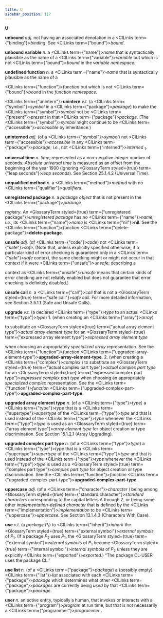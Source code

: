 ```yaml
---
title: U
sidebar_position: 117
---
```


**U** 



**unbound** *adj.* not having an associated denotation in a <ClLinks  term={"binding"}><i>binding</i></ClLinks>. See <ClLinks  term={"bound"}><i>bound</i></ClLinks>. 







 



 



**unbound variable** *n.* a <ClLinks  term={"name"}><i>name</i></ClLinks> that is syntactically plausible as the name of a <ClLinks  term={"variable"}><i>variable</i></ClLinks> but which is not <ClLinks  term={"bound"}><i>bound</i></ClLinks> in the *variable namespace*. 



**undefined function** *n.* a <ClLinks  term={"name"}><i>name</i></ClLinks> that is syntactically plausible as the name of a 



<ClLinks  term={"function"}><i>function</i></ClLinks> but which is not <ClLinks  term={"bound"}><i>bound</i></ClLinks> in the *function namespace*. 



<ClLinks  term={"unintern"}><b>unintern</b></ClLinks> *v.t.* (a <ClLinks  term={"symbol"}><i>symbol</i></ClLinks> in a <ClLinks  term={"package"}><i>package</i></ClLinks>) to make the <ClLinks  term={"symbol"}><i>symbol</i></ClLinks> not be <ClLinks  term={"present"}><i>present</i></ClLinks> in that <ClLinks  term={"package"}><i>package</i></ClLinks>. (The <ClLinks  term={"symbol"}><i>symbol</i></ClLinks> might continue to be <ClLinks  term={"accessible"}><i>accessible</i></ClLinks> by inheritance.) 



**uninterned** *adj.* (of a <ClLinks  term={"symbol"}><i>symbol</i></ClLinks>) not <ClLinks  term={"accessible"}><i>accessible</i></ClLinks> in any <ClLinks  term={"package"}><i>package</i></ClLinks>; *i.e.*, not <ClLinks  term={"interned"}><i>interned</i></ClLinks> <sub>1</sub>. 



**universal time** *n. time*, represented as a non-negative *integer* number of seconds. *Absolute universal time* is measured as an offset from the beginning of the year 1900 (ignoring <GlossaryTerm styled={true} term={"leap seconds"}><i>leap seconds</i></GlossaryTerm>). See Section 25.1.4.2 (Universal Time). 



**unqualified method** *n.* a <ClLinks  term={"method"}><i>method</i></ClLinks> with no <ClLinks  term={"qualifier"}><i>qualifiers</i></ClLinks>. 



**unregistered package** *n.* a *package object* that is not present in the <ClLinks  term={"package"}><i>package</i></ClLinks> 



*registry*. An <GlossaryTerm styled={true} term={"unregistered package"}><i>unregistered package</i></GlossaryTerm> has no <ClLinks  term={"name"}><i>name</i></ClLinks>; *i.e.*, its <ClLinks  term={"name"}><i>name</i></ClLinks> is <ClLinks  term={"nil"}><b>nil</b></ClLinks>. See the <ClLinks  term={"function"}><i>function</i></ClLinks> <ClLinks  term={"delete-package"}><b>delete-package</b></ClLinks>. 



**unsafe** *adj.* (of <ClLinks  term={"code"}><i>code</i></ClLinks>) not <ClLinks  term={"safe"}><i>safe</i></ClLinks>. (Note that, unless explicitly specified otherwise, if a particular kind of error checking is guaranteed only in a <ClLinks  term={"safe"}><i>safe</i></ClLinks> context, the same checking might or might not occur in that context if it were <ClLinks  term={"unsafe"}><i>unsafe</i></ClLinks>; describing a 



context as <ClLinks  term={"unsafe"}><i>unsafe</i></ClLinks> means that certain kinds of error checking are not reliably enabled but does not guarantee that error checking is definitely disabled.) 



**unsafe call** *n.* a <ClLinks  term={"call"}><i>call</i></ClLinks> that is not a <GlossaryTerm styled={true} term={"safe call"}><i>safe call</i></GlossaryTerm>. For more detailed information, see Section 3.5.1.1 (Safe and Unsafe Calls). 



**upgrade** *v.t.* (a declared <ClLinks  term={"type"}><i>type</i></ClLinks> to an actual <ClLinks  term={"type"}><i>type</i></ClLinks>) 1. (when creating an <ClLinks  term={"array"}><i>array</i></ClLinks>) 



to substitute an <GlossaryTerm styled={true} term={"actual array element type"}><i>actual array element type</i></GlossaryTerm> for an <GlossaryTerm styled={true} term={"expressed array element type"}><i>expressed array element type</i></GlossaryTerm> 



when choosing an appropriately *specialized array* representation. See the <ClLinks  term={"function"}><i>function</i></ClLinks> <ClLinks  term={"upgraded-array-element-type"}><b>upgraded-array-element-type</b></ClLinks>. 2. (when creating a <ClLinks  term={"complex"}><i>complex</i></ClLinks> ) to substitute an <GlossaryTerm styled={true} term={"actual complex part type"}><i>actual complex part type</i></GlossaryTerm> for an <GlossaryTerm styled={true} term={"expressed complex part type"}><i>expressed complex part type</i></GlossaryTerm> when choosing an appropriately *specialized complex* representation. See the <ClLinks  term={"function"}><i>function</i></ClLinks> <ClLinks  term={"upgraded-complex-part-type"}><b>upgraded-complex-part-type</b></ClLinks>. 



**upgraded array element type** *n.* (of a <ClLinks  term={"type"}><i>type</i></ClLinks>) a <ClLinks  term={"type"}><i>type</i></ClLinks> that is a <ClLinks  term={"supertype"}><i>supertype</i></ClLinks> of the <ClLinks  term={"type"}><i>type</i></ClLinks> and that is used instead of the <ClLinks  term={"type"}><i>type</i></ClLinks> whenever the <ClLinks  term={"type"}><i>type</i></ClLinks> is used as an <GlossaryTerm styled={true} term={"array element type"}><i>array element type</i></GlossaryTerm> for object creation or type discrimination. See Section 15.1.2.1 (Array Upgrading). 



**upgraded complex part type** *n.* (of a <ClLinks  term={"type"}><i>type</i></ClLinks>) a <ClLinks  term={"type"}><i>type</i></ClLinks> that is a <ClLinks  term={"supertype"}><i>supertype</i></ClLinks> of the <ClLinks  term={"type"}><i>type</i></ClLinks> and that is used instead of the <ClLinks  term={"type"}><i>type</i></ClLinks> whenever the <ClLinks  term={"type"}><i>type</i></ClLinks> is used as a <GlossaryTerm styled={true} term={"complex part type"}><i>complex part type</i></GlossaryTerm> for object creation or type discrimination. See the <ClLinks  term={"function"}><i>function</i></ClLinks> <ClLinks  term={"upgraded-complex-part-type"}><b>upgraded-complex-part-type</b></ClLinks>. 







 



 



**uppercase** *adj.* (of a <ClLinks  term={"character"}><i>character</i></ClLinks> ) being among <GlossaryTerm styled={true} term={"standard character"}><i>standard characters</i></GlossaryTerm> corresponding to the capital letters A through Z, or being some other *implementation-defined character* that is defined by the <ClLinks  term={"implementation"}><i>implementation</i></ClLinks> to be <ClLinks  term={"uppercase"}><i>uppercase</i></ClLinks>. See Section 13.1.4.3 (Characters With Case). 



**use** *v.t.* (a *package P*<sub>1</sub>) to <ClLinks  term={"inherit"}><i>inherit</i></ClLinks> the <GlossaryTerm styled={true} term={"external symbol"}><i>external symbols</i></GlossaryTerm> of *P*<sub>1</sub>. (If a package *P*<sub>2</sub> uses *P*<sub>1</sub>, the <GlossaryTerm styled={true} term={"external symbol"}><i>external symbols</i></GlossaryTerm> of *P*<sub>1</sub> become <GlossaryTerm styled={true} term={"internal symbol"}><i>internal symbols</i></GlossaryTerm> of *P*<sub>2</sub> unless they are explicitly <ClLinks  term={"exported"}><i>exported</i></ClLinks>.) “The package CL-USER uses the package CL.” 



**use list** *n.* (of a <ClLinks  term={"package"}><i>package</i></ClLinks>) a (possibly empty) <ClLinks  term={"list"}><i>list</i></ClLinks> associated with each <ClLinks  term={"package"}><i>package</i></ClLinks> which determines what other <ClLinks  term={"package"}><i>packages</i></ClLinks> are currently being *used* by that <ClLinks  term={"package"}><i>package</i></ClLinks>. 



**user** *n.* an active entity, typically a human, that invokes or interacts with a <ClLinks  term={"program"}><i>program</i></ClLinks> at run time, but that is not necessarily a <ClLinks  term={"programmer"}><i>programmer</i></ClLinks> . 



